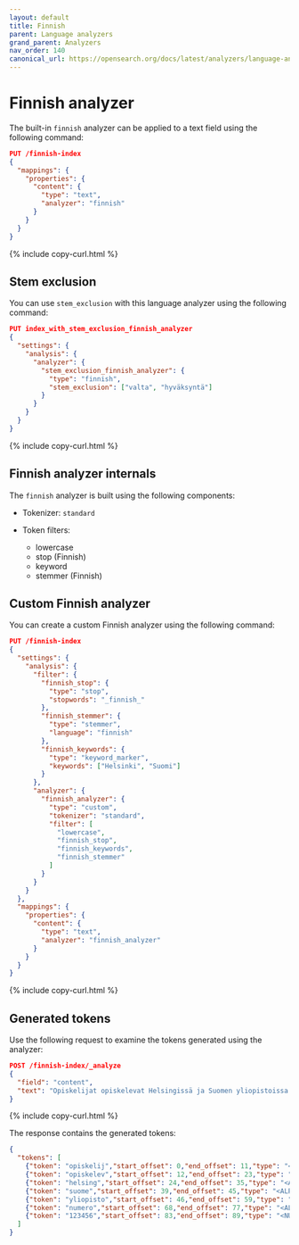 ```yaml
---
layout: default
title: Finnish
parent: Language analyzers
grand_parent: Analyzers
nav_order: 140
canonical_url: https://opensearch.org/docs/latest/analyzers/language-analyzers/finnish/
---
```


# Finnish analyzer

The built-in `finnish` analyzer can be applied to a text field using the following command:

```json
PUT /finnish-index
{
  "mappings": {
    "properties": {
      "content": {
        "type": "text",
        "analyzer": "finnish"
      }
    }
  }
}
```
{% include copy-curl.html %}

## Stem exclusion

You can use `stem_exclusion` with this language analyzer using the following command:

```json
PUT index_with_stem_exclusion_finnish_analyzer
{
  "settings": {
    "analysis": {
      "analyzer": {
        "stem_exclusion_finnish_analyzer": {
          "type": "finnish",
          "stem_exclusion": ["valta", "hyväksyntä"]
        }
      }
    }
  }
}
```
{% include copy-curl.html %}

## Finnish analyzer internals

The `finnish` analyzer is built using the following components:

- Tokenizer: `standard`

- Token filters:
  - lowercase
  - stop (Finnish)
  - keyword
  - stemmer (Finnish)

## Custom Finnish analyzer

You can create a custom Finnish analyzer using the following command:

```json
PUT /finnish-index
{
  "settings": {
    "analysis": {
      "filter": {
        "finnish_stop": {
          "type": "stop",
          "stopwords": "_finnish_"
        },
        "finnish_stemmer": {
          "type": "stemmer",
          "language": "finnish"
        },
        "finnish_keywords": {
          "type": "keyword_marker",
          "keywords": ["Helsinki", "Suomi"]
        }
      },
      "analyzer": {
        "finnish_analyzer": {
          "type": "custom",
          "tokenizer": "standard",
          "filter": [
            "lowercase",
            "finnish_stop",
            "finnish_keywords",
            "finnish_stemmer"
          ]
        }
      }
    }
  },
  "mappings": {
    "properties": {
      "content": {
        "type": "text",
        "analyzer": "finnish_analyzer"
      }
    }
  }
}
```
{% include copy-curl.html %}

## Generated tokens

Use the following request to examine the tokens generated using the analyzer:

```json
POST /finnish-index/_analyze
{
  "field": "content",
  "text": "Opiskelijat opiskelevat Helsingissä ja Suomen yliopistoissa. Heidän numeronsa ovat 123456."
}
```
{% include copy-curl.html %}

The response contains the generated tokens:

```json
{
  "tokens": [
    {"token": "opiskelij","start_offset": 0,"end_offset": 11,"type": "<ALPHANUM>","position": 0},
    {"token": "opiskelev","start_offset": 12,"end_offset": 23,"type": "<ALPHANUM>","position": 1},
    {"token": "helsing","start_offset": 24,"end_offset": 35,"type": "<ALPHANUM>","position": 2},
    {"token": "suome","start_offset": 39,"end_offset": 45,"type": "<ALPHANUM>","position": 4},
    {"token": "yliopisto","start_offset": 46,"end_offset": 59,"type": "<ALPHANUM>","position": 5},
    {"token": "numero","start_offset": 68,"end_offset": 77,"type": "<ALPHANUM>","position": 7},
    {"token": "123456","start_offset": 83,"end_offset": 89,"type": "<NUM>","position": 9}
  ]
}
```